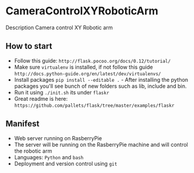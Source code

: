# CameraControlXYRoboticArm
  Description Camera control XY Robotic arm

## How to start
  - Follow this guide: `http://flask.pocoo.org/docs/0.12/tutorial/`
  - Make sure `virtualenv` is installed, if not follow this guide `http://docs.python-guide.org/en/latest/dev/virtualenvs/`
  - Install packages `pip install --editable .` - After installing the python packages you'll see bunch of new folders such as lib, include and bin.
  - Run it using `./init.sh` its under `flaskr`
  - Great readme is here: `https://github.com/pallets/flask/tree/master/examples/flaskr`

## Manifest
  - Web server running on RasberryPie
  - The server will be running on the RasberryPie machine and will control the robotic arm
  - Languages: `Python` and `bash`
  - Deployment and version control using `git`
